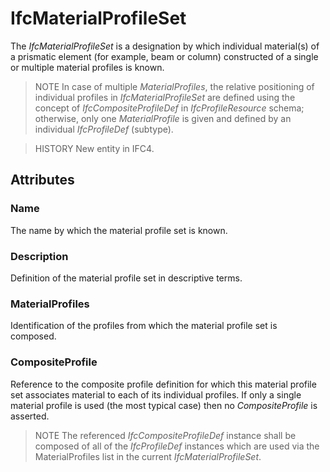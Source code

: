 # IfcMaterialProfileSet

The _IfcMaterialProfileSet_ is a designation by which individual material(s) of a prismatic element (for example, beam or column) constructed of a single or multiple material profiles is known.

> NOTE  In case of multiple _MaterialProfiles_, the relative positioning of individual profiles in _IfcMaterialProfileSet_ are defined using the concept of _IfcCompositeProfileDef_ in _IfcProfileResource_ schema; otherwise, only one _MaterialProfile_ is given and defined by an individual _IfcProfileDef_ (subtype).

> HISTORY New entity in IFC4.

## Attributes

### Name
The name by which the material profile set is known.

### Description
Definition of the material profile set in descriptive terms.

### MaterialProfiles
Identification of the profiles from which the material profile set is composed.

### CompositeProfile
Reference to the composite profile definition for which this material profile set associates material to each of its individual profiles. If only a single material profile is used (the most typical case) then no _CompositeProfile_ is asserted.

> NOTE  The referenced _IfcCompositeProfileDef_ instance shall be composed of all of the _IfcProfileDef_ instances which are used via the MaterialProfiles list in the current _IfcMaterialProfileSet_.
